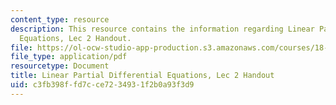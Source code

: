 ```yaml
---
content_type: resource
description: This resource contains the information regarding Linear Partial Differential
  Equations, Lec 2 Handout.
file: https://ol-ocw-studio-app-production.s3.amazonaws.com/courses/18-303-linear-partial-differential-equations-analysis-and-numerics-fall-2014/c3fb398ffd7cce7234931f2b0a93f3d9_MIT18_303F14_sines.pdf
file_type: application/pdf
resourcetype: Document
title: Linear Partial Differential Equations, Lec 2 Handout
uid: c3fb398f-fd7c-ce72-3493-1f2b0a93f3d9
---
```

